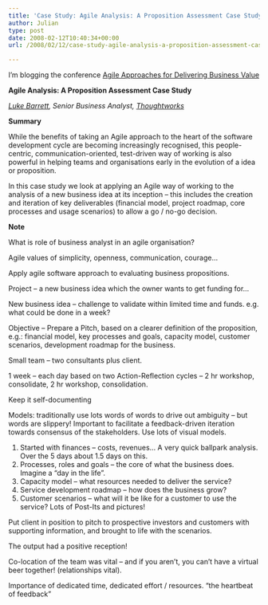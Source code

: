 ```yaml
---
title: 'Case Study: Agile Analysis: A Proposition Assessment Case Study'
author: Julian
type: post
date: 2008-02-12T10:40:34+00:00
url: /2008/02/12/case-study-agile-analysis-a-proposition-assessment-case-study/

---
```

I’m blogging the conference [Agile Approaches for Delivering Business Value][1]

**Agile Analysis: A Proposition Assessment Case Study** 

_[Luke Barrett][2], Senior Business Analyst, [Thoughtworks][3]_

**Summary**

While the benefits of taking an Agile approach to the heart of the software development cycle are becoming increasingly recognised, this people-centric, communication-oriented, test-driven way of working is also powerful in helping teams and organisations early in the evolution of a idea or proposition.

In this case study we look at applying an Agile way of working to the analysis of a new business idea at its inception &#8211; this includes the creation and iteration of key deliverables (financial model, project roadmap, core processes and usage scenarios) to allow a go / no-go decision.

**Note**

What is role of business analyst in an agile organisation?

Agile values of simplicity, openness, communication, courage…

Apply agile software approach to evaluating business propositions.

Project – a new business idea which the owner wants to get funding for…

New business idea – challenge to validate within limited time and funds. e.g. what could be done in a week?

Objective – Prepare a Pitch, based on a clearer definition of the proposition, e.g.: financial model, key processes and goals, capacity model, customer scenarios, development roadmap for the business.

Small team – two consultants plus client.

1 week &#8211; each day based on two Action-Reflection cycles – 2 hr workshop, consolidate, 2 hr workshop, consolidation.

Keep it self-documenting

Models: traditionally use lots words of words to drive out ambiguity – but words are slippery! Important to facilitate a feedback-driven iteration towards consensus of the stakeholders. Use lots of visual models.

<ol class="decimal">
  <li>
    Started with finances – costs, revenues… A very quick ballpark analysis. Over the 5 days about 1.5 days on this.
  </li>
  <li>
    Processes, roles and goals – the core of what the business does. Imagine a “day in the life”.
  </li>
  <li>
    Capacity model – what resources needed to deliver the service?
  </li>
  <li>
    Service development roadmap – how does the business grow?
  </li>
  <li>
    Customer scenarios – what will it be like for a customer to use the service? Lots of Post-Its and pictures!
  </li>
</ol>

Put client in position to pitch to prospective investors and customers with supporting information, and brought to life with the scenarios.

The output had a positive reception!

Co-location of the team was vital – and if you aren’t, you can’t have a virtual beer together! (relationships vital).

Importance of dedicated time, dedicated effort / resources. “the heartbeat of feedback”

 [1]: http://www.unicom.co.uk/product_detail.asp?prdid=1547
 [2]: http://more-white-space.blogspot.com/
 [3]: http://www.thoughtworks.com/